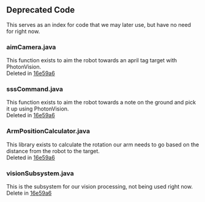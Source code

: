 ## Deprecated Code
This serves as an index for code that we may later use, but have no need for right now.  

### aimCamera.java
This function exists to aim the robot towards an april tag target with PhotonVision.  
Deleted in [16e59a6](https://github.com/Team4539/2024-2025/commit/16e59a6613c53c79fd976430af9154704303d3c4)  

### sssCommand.java
This function exists to aim the robot towards a note on the ground and pick it up using PhotonVision.  
Deleted in [16e59a6](https://github.com/Team4539/2024-2025/commit/16e59a6613c53c79fd976430af9154704303d3c4)  

### ArmPositionCalculator.java
This library exists to calculate the rotation our arm needs to go based on the distance from the robot to the target.  
Deleted in [16e59a6](https://github.com/Team4539/2024-2025/commit/16e59a6613c53c79fd976430af9154704303d3c4)  

### visionSubsystem.java
This is the subsystem for our vision processing, not being used right now.  
Delete in [16e59a6](https://github.com/Team4539/2024-2025/commit/16e59a6613c53c79fd976430af9154704303d3c4)  

